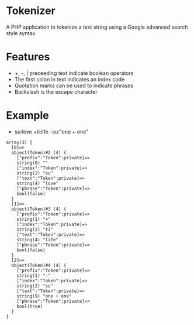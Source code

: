 # Tokenizer
A PHP application to tokenize a text string using a Google advanced search style syntax.

# Features
* +, -, | preceeding text indicate boolean operators
* The first colon in text indicates an index code
* Quotation marks can be used to indicate phrases
* Backslash is the escape character

# Example
* su:love +ti:life -su:"one + one"
```
array(3) {
  [0]=>
  object(Token)#2 (4) {
    ["prefix":"Token":private]=>
    string(0) ""
    ["index":"Token":private]=>
    string(2) "su"
    ["text":"Token":private]=>
    string(4) "love"
    ["phrase":"Token":private]=>
    bool(false)
  }
  [1]=>
  object(Token)#3 (4) {
    ["prefix":"Token":private]=>
    string(1) "+"
    ["index":"Token":private]=>
    string(2) "ti"
    ["text":"Token":private]=>
    string(4) "life"
    ["phrase":"Token":private]=>
    bool(false)
  }
  [2]=>
  object(Token)#4 (4) {
    ["prefix":"Token":private]=>
    string(1) "-"
    ["index":"Token":private]=>
    string(2) "su"
    ["text":"Token":private]=>
    string(9) "one + one"
    ["phrase":"Token":private]=>
    bool(true)
  }
}
```
